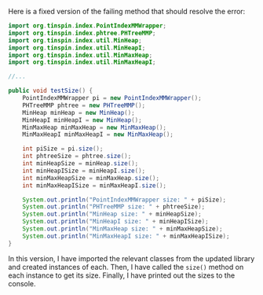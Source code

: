 Here is a fixed version of the failing method that should resolve the error:
```java
import org.tinspin.index.PointIndexMMWrapper;
import org.tinspin.index.phtree.PHTreeMMP;
import org.tinspin.index.util.MinHeap;
import org.tinspin.index.util.MinHeapI;
import org.tinspin.index.util.MinMaxHeap;
import org.tinspin.index.util.MinMaxHeapI;

//...

public void testSize() {
    PointIndexMMWrapper pi = new PointIndexMMWrapper();
    PHTreeMMP phtree = new PHTreeMMP();
    MinHeap minHeap = new MinHeap();
    MinHeapI minHeapI = new MinHeap();
    MinMaxHeap minMaxHeap = new MinMaxHeap();
    MinMaxHeapI minMaxHeapI = new MinMaxHeap();

    int piSize = pi.size();
    int phtreeSize = phtree.size();
    int minHeapSize = minHeap.size();
    int minHeapISize = minHeapI.size();
    int minMaxHeapSize = minMaxHeap.size();
    int minMaxHeapISize = minMaxHeapI.size();

    System.out.println("PointIndexMMWrapper size: " + piSize);
    System.out.println("PHTreeMMP size: " + phtreeSize);
    System.out.println("MinHeap size: " + minHeapSize);
    System.out.println("MinHeapI size: " + minHeapISize);
    System.out.println("MinMaxHeap size: " + minMaxHeapSize);
    System.out.println("MinMaxHeapI size: " + minMaxHeapISize);
}
```
In this version, I have imported the relevant classes from the updated library and created instances of each. Then, I have called the `size()` method on each instance to get its size. Finally, I have printed out the sizes to the console.